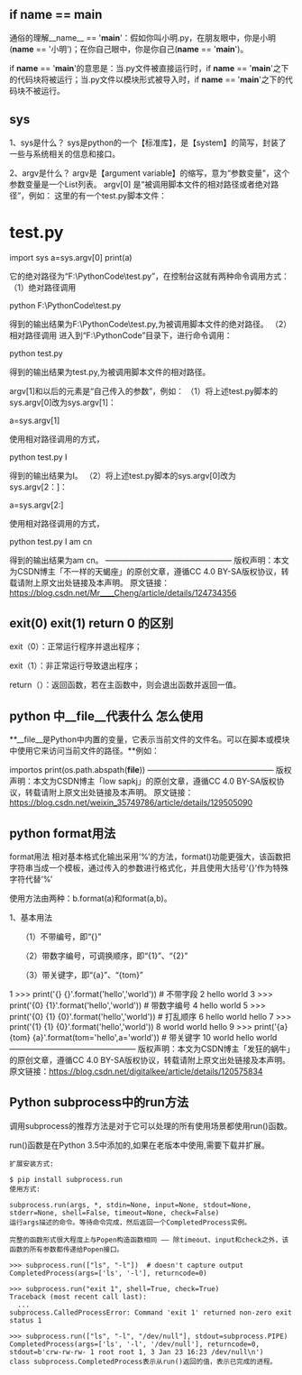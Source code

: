## if name == main
通俗的理解__name__ == '__main__'：假如你叫小明.py，在朋友眼中，你是小明(__name__ == '小明')；在你自己眼中，你是你自己(__name__ == '__main__')。

if __name__ == '__main__'的意思是：当.py文件被直接运行时，if __name__ == '__main__'之下的代码块将被运行；当.py文件以模块形式被导入时，if __name__ == '__main__'之下的代码块不被运行。
## sys
1、sys是什么？
sys是python的一个【标准库】，是【system】的简写，封装了一些与系统相关的信息和接口。

2、argv是什么？
argv是【argument variable】的缩写，意为“参数变量”，这个参数变量是一个List列表。
argv[0] 是“被调用脚本文件的相对路径或者绝对路径”，例如：
这里的有一个test.py脚本文件：

# test.py
import sys
a=sys.argv[0]
print(a)

它的绝对路径为“F:\PythonCode\test.py”，在控制台这就有两种命令调用方式：
（1）绝对路径调用

python F:\PythonCode\test.py

得到的输出结果为F:\PythonCode\test.py,为被调用脚本文件的绝对路径。
（2）相对路径调用
进入到“F:\PythonCode”目录下，进行命令调用：

python test.py

得到的输出结果为test.py,为被调用脚本文件的相对路径。

argv[1]和以后的元素是“自己传入的参数”，例如：
（1）将上述test.py脚本的sys.argv[0]改为sys.argv[1]：

a=sys.argv[1]

使用相对路径调用的方式，

python test.py I

得到的输出结果为I。
（2）将上述test.py脚本的sys.argv[0]改为sys.argv[2：]：

a=sys.argv[2:]

使用相对路径调用的方式，

python test.py I am cn

得到的输出结果为am cn。
————————————————
版权声明：本文为CSDN博主「不一样的天蝎座」的原创文章，遵循CC 4.0 BY-SA版权协议，转载请附上原文出处链接及本声明。
原文链接：https://blog.csdn.net/Mr____Cheng/article/details/124734356
## exit(0) exit(1) return 0 的区别


exit（0）：正常运行程序并退出程序；

exit（1）：非正常运行导致退出程序；

return（）：返回函数，若在主函数中，则会退出函数并返回一值。
## python 中__file__代表什么 怎么使用


**__file__是Python中内置的变量，它表示当前文件的文件名。可以在脚本或模块中使用它来访问当前文件的路径。**例如：

importos
print(os.path.abspath(__file__))
————————————————
版权声明：本文为CSDN博主「low sapkj」的原创文章，遵循CC 4.0 BY-SA版权协议，转载请附上原文出处链接及本声明。
原文链接：https://blog.csdn.net/weixin_35749786/article/details/129505090
## python format用法

format用法
 相对基本格式化输出采用‘%’的方法，format()功能更强大，该函数把字符串当成一个模板，通过传入的参数进行格式化，并且使用大括号‘{}’作为特殊字符代替‘%’

使用方法由两种：b.format(a)和format(a,b)。

1、基本用法

　　（1）不带编号，即“{}”

　　（2）带数字编号，可调换顺序，即“{1}”、“{2}”

　　（3）带关键字，即“{a}”、“{tom}”





 1 >>> print('{} {}'.format('hello','world'))  # 不带字段
 2 hello world
 3 >>> print('{0} {1}'.format('hello','world'))  # 带数字编号
 4 hello world
 5 >>> print('{0} {1} {0}'.format('hello','world'))  # 打乱顺序
 6 hello world hello
 7 >>> print('{1} {1} {0}'.format('hello','world'))
 8 world world hello
 9 >>> print('{a} {tom} {a}'.format(tom='hello',a='world'))  # 带关键字
10 world hello world
————————————————
版权声明：本文为CSDN博主「发狂的蜗牛」的原创文章，遵循CC 4.0 BY-SA版权协议，转载请附上原文出处链接及本声明。
原文链接：https://blog.csdn.net/digitalkee/article/details/120575834

## Python subprocess中的run方法 
调用subprocess的推荐方法是对于它可以处理的所有使用场景都使用run()函数。

run()函数是在Python 3.5中添加的,如果在老版本中使用,需要下载并扩展。
```
扩展安装方式:

$ pip install subprocess.run
使用方式:

subprocess.run(args, *, stdin=None, input=None, stdout=None, stderr=None, shell=False, timeout=None, check=False)
运行args描述的命令。等待命令完成，然后返回一个CompletedProcess实例。

完整的函数形式很大程度上与Popen构造函数相同 —— 除timeout、input和check之外，该函数的所有参数都传递给Popen接口。

>>> subprocess.run(["ls", "-l"])  # doesn't capture output
CompletedProcess(args=['ls', '-l'], returncode=0)

>>> subprocess.run("exit 1", shell=True, check=True)
Traceback (most recent call last):
  ...
subprocess.CalledProcessError: Command 'exit 1' returned non-zero exit status 1

>>> subprocess.run(["ls", "-l", "/dev/null"], stdout=subprocess.PIPE)
CompletedProcess(args=['ls', '-l', '/dev/null'], returncode=0,
stdout=b'crw-rw-rw- 1 root root 1, 3 Jan 23 16:23 /dev/null\n')
class subprocess.CompletedProcess表示从run()返回的值，表示已完成的进程。
```